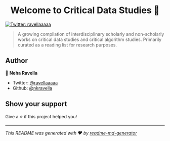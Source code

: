<h1 align="center">Welcome to Critical Data Studies 👋</h1>
<p>
  <a href="https://twitter.com/ravellaaaaa" target="_blank">
    <img alt="Twitter: ravellaaaaa" src="https://img.shields.io/twitter/follow/ravellaaaaa.svg?style=social" />
  </a>
</p>

> A growing compilation of interdisciplinary scholarly and non-scholarly works on critical data studies and critical algorithm studies. Primarily curated as a reading list for research purposes.

## Author

👤 **Neha Ravella**

* Twitter: [@ravellaaaaa](https://twitter.com/ravellaaaaa)
* Github: [@nkravella](https://github.com/nkravella)

## Show your support

Give a ⭐️ if this project helped you!

***
_This README was generated with ❤️ by [readme-md-generator](https://github.com/kefranabg/readme-md-generator)_